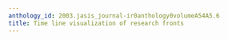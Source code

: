 ```yaml
---
anthology_id: 2003.jasis_journal-ir0anthology0volumeA54A5.6
title: Time line visualization of research fronts
---
```

